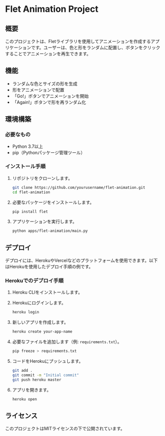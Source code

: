 # Flet Animation Project

## 概要
このプロジェクトは、Fletライブラリを使用してアニメーションを作成するアプリケーションです。ユーザーは、色と形をランダムに配置し、ボタンをクリックすることでアニメーションを再生できます。

## 機能
- ランダムな色とサイズの形を生成
- 形をアニメーションで配置
- 「Go!」ボタンでアニメーションを開始
- 「Again!」ボタンで形を再ランダム化

## 環境構築

### 必要なもの
- Python 3.7以上
- pip（Pythonパッケージ管理ツール）

### インストール手順
1. リポジトリをクローンします。
   ```bash
   git clone https://github.com/yourusername/flet-animation.git
   cd flet-animation
   ```

2. 必要なパッケージをインストールします。
   ```bash
   pip install flet
   ```

3. アプリケーションを実行します。
   ```bash
   python apps/flet-animation/main.py
   ```

## デプロイ
デプロイには、HerokuやVercelなどのプラットフォームを使用できます。以下はHerokuを使用したデプロイ手順の例です。

### Herokuでのデプロイ手順
1. Heroku CLIをインストールします。
2. Herokuにログインします。
   ```bash
   heroku login
   ```

3. 新しいアプリを作成します。
   ```bash
   heroku create your-app-name
   ```

4. 必要なファイルを追加します（例: `requirements.txt`）。
   ```bash
   pip freeze > requirements.txt
   ```

5. コードをHerokuにプッシュします。
   ```bash
   git add .
   git commit -m "Initial commit"
   git push heroku master
   ```

6. アプリを開きます。
   ```bash
   heroku open
   ```

## ライセンス
このプロジェクトはMITライセンスの下で公開されています。
